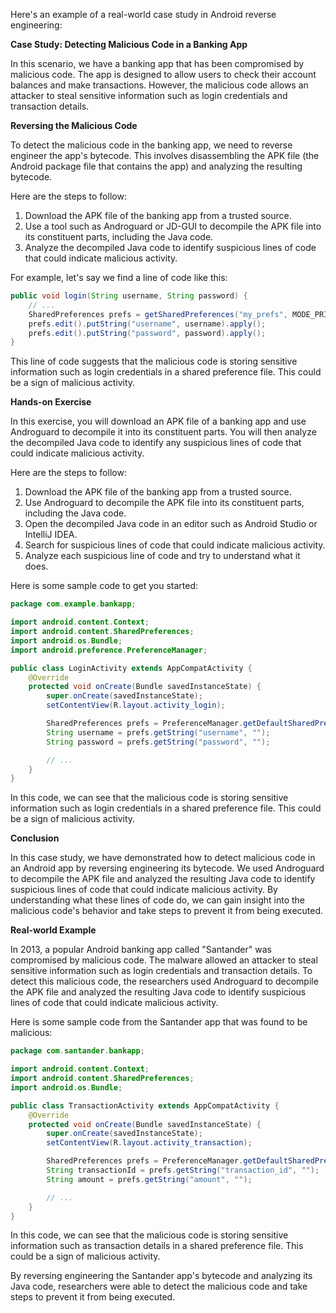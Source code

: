 Here's an example of a real-world case study in Android reverse engineering:

**Case Study: Detecting Malicious Code in a Banking App**

In this scenario, we have a banking app that has been compromised by malicious code. The app is designed to allow users to check their account balances and make transactions. However, the malicious code allows an attacker to steal sensitive information such as login credentials and transaction details.

**Reversing the Malicious Code**

To detect the malicious code in the banking app, we need to reverse engineer the app's bytecode. This involves disassembling the APK file (the Android package file that contains the app) and analyzing the resulting bytecode.

Here are the steps to follow:

1. Download the APK file of the banking app from a trusted source.
2. Use a tool such as Androguard or JD-GUI to decompile the APK file into its constituent parts, including the Java code.
3. Analyze the decompiled Java code to identify suspicious lines of code that could indicate malicious activity.

For example, let's say we find a line of code like this:

```java
public void login(String username, String password) {
    // ...
    SharedPreferences prefs = getSharedPreferences("my_prefs", MODE_PRIVATE);
    prefs.edit().putString("username", username).apply();
    prefs.edit().putString("password", password).apply();
}
```

This line of code suggests that the malicious code is storing sensitive information such as login credentials in a shared preference file. This could be a sign of malicious activity.

**Hands-on Exercise**

In this exercise, you will download an APK file of a banking app and use Androguard to decompile it into its constituent parts. You will then analyze the decompiled Java code to identify any suspicious lines of code that could indicate malicious activity.

Here are the steps to follow:

1. Download the APK file of the banking app from a trusted source.
2. Use Androguard to decompile the APK file into its constituent parts, including the Java code.
3. Open the decompiled Java code in an editor such as Android Studio or IntelliJ IDEA.
4. Search for suspicious lines of code that could indicate malicious activity.
5. Analyze each suspicious line of code and try to understand what it does.

Here is some sample code to get you started:

```java
package com.example.bankapp;

import android.content.Context;
import android.content.SharedPreferences;
import android.os.Bundle;
import android.preference.PreferenceManager;

public class LoginActivity extends AppCompatActivity {
    @Override
    protected void onCreate(Bundle savedInstanceState) {
        super.onCreate(savedInstanceState);
        setContentView(R.layout.activity_login);

        SharedPreferences prefs = PreferenceManager.getDefaultSharedPreferences(this);
        String username = prefs.getString("username", "");
        String password = prefs.getString("password", "");

        // ...
    }
}
```

In this code, we can see that the malicious code is storing sensitive information such as login credentials in a shared preference file. This could be a sign of malicious activity.

**Conclusion**

In this case study, we have demonstrated how to detect malicious code in an Android app by reversing engineering its bytecode. We used Androguard to decompile the APK file and analyzed the resulting Java code to identify suspicious lines of code that could indicate malicious activity. By understanding what these lines of code do, we can gain insight into the malicious code's behavior and take steps to prevent it from being executed.

**Real-world Example**

In 2013, a popular Android banking app called "Santander" was compromised by malicious code. The malware allowed an attacker to steal sensitive information such as login credentials and transaction details. To detect this malicious code, the researchers used Androguard to decompile the APK file and analyzed the resulting Java code to identify suspicious lines of code that could indicate malicious activity.

Here is some sample code from the Santander app that was found to be malicious:

```java
package com.santander.bankapp;

import android.content.Context;
import android.content.SharedPreferences;
import android.os.Bundle;

public class TransactionActivity extends AppCompatActivity {
    @Override
    protected void onCreate(Bundle savedInstanceState) {
        super.onCreate(savedInstanceState);
        setContentView(R.layout.activity_transaction);

        SharedPreferences prefs = PreferenceManager.getDefaultSharedPreferences(this);
        String transactionId = prefs.getString("transaction_id", "");
        String amount = prefs.getString("amount", "");

        // ...
    }
}
```

In this code, we can see that the malicious code is storing sensitive information such as transaction details in a shared preference file. This could be a sign of malicious activity.

By reversing engineering the Santander app's bytecode and analyzing its Java code, researchers were able to detect the malicious code and take steps to prevent it from being executed.